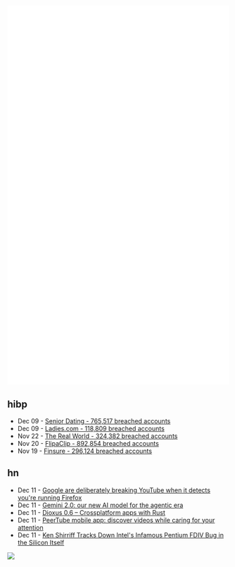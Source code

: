 ![Metrics](https://raw.githubusercontent.com/phixion/phixion/master/metrics.svg)

## hibp

<!--
for https://github.com/phixion/phixion/blob/main/.github/workflows/feeds.yml
-->
<!--START_SECTION:haveibeenpwnd-->
- Dec 09 - [Senior Dating - 765,517 breached accounts](https://haveibeenpwned.com/PwnedWebsites#SeniorDating)
- Dec 09 - [Ladies.com - 118,809 breached accounts](https://haveibeenpwned.com/PwnedWebsites#Ladies)
- Nov 22 - [The Real World - 324,382 breached accounts](https://haveibeenpwned.com/PwnedWebsites#TheRealWorld)
- Nov 20 - [FlipaClip - 892,854 breached accounts](https://haveibeenpwned.com/PwnedWebsites#FlipaClip)
- Nov 19 - [Finsure - 296,124 breached accounts](https://haveibeenpwned.com/PwnedWebsites#Finsure)
<!--END_SECTION:haveibeenpwnd-->

## hn

<!--
for https://github.com/phixion/phixion/blob/main/.github/workflows/feeds.yml
-->
<!--START_SECTION:hn-->
- Dec 11 - [Google are deliberately breaking YouTube when it detects you're running Firefox](https://old.reddit.com/r/firefox/comments/1cjbsmj/youtube_on_firefox_seems_to_be_getting_much_worse/)
- Dec 11 - [Gemini 2.0: our new AI model for the agentic era](https://blog.google/technology/google-deepmind/google-gemini-ai-update-december-2024/)
- Dec 11 - [Dioxus 0.6 – Crossplatform apps with Rust](https://dioxuslabs.com/blog/release-060/)
- Dec 11 - [PeerTube mobile app: discover videos while caring for your attention](https://joinpeertube.org/news/peertube-app)
- Dec 11 - [Ken Shirriff Tracks Down Intel's Infamous Pentium FDIV Bug in the Silicon Itself](https://www.hackster.io/news/ken-shirriff-tracks-down-intel-s-infamous-pentium-fdiv-bug-in-the-silicon-itself-fe6b8be99f30)
<!--END_SECTION:hn-->

<!--
for https://yhype.me
-->
![](https://hit.yhype.me/github/profile?user_id=13013670)

